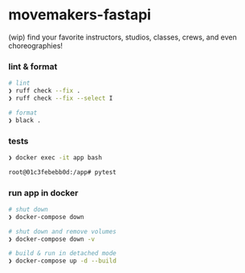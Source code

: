 # movemakers-fastapi

(wip) find your favorite instructors, studios, classes, crews, and even choreographies!

### lint & format

```sh
# lint
❯ ruff check --fix .
❯ ruff check --fix --select I

# format
❯ black .
```

### tests

```sh
❯ docker exec -it app bash
```

```sh
root@01c3febebb0d:/app# pytest
```

### run app in docker

```sh
# shut down
❯ docker-compose down

# shut down and remove volumes
❯ docker-compose down -v

# build & run in detached mode
❯ docker-compose up -d --build
```
